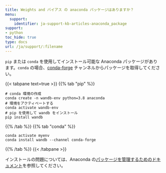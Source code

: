 ```yaml
---
title: Weights and バイアス の anaconda パッケージはありますか？
menu:
  support:
    identifier: ja-support-kb-articles-anaconda_package
support:
- python
toc_hide: true
type: docs
url: /ja/support/:filename
---
```


`pip` または `conda` を使用してインストール可能な Anaconda パッケージがあります。`conda` の場合、[conda-forge](https://conda-forge.org) チャンネルからパッケージを取得してください。

{{< tabpane text=true >}}
{{% tab "pip" %}}
```shell
# conda 環境の作成
conda create -n wandb-env python=3.8 anaconda
# 環境をアクティベートする
conda activate wandb-env
# pip を使用して wandb をインストール
pip install wandb
```
{{% /tab %}}
{{% tab "conda" %}}
```shell
conda activate myenv
conda install wandb --channel conda-forge
```
{{% /tab %}}
{{< /tabpane >}}

インストールの問題については、Anaconda の[パッケージを管理するためのドキュメント](https://docs.conda.io/projects/conda/en/latest/user-guide/tasks/manage-pkgs.html)を参照してください。